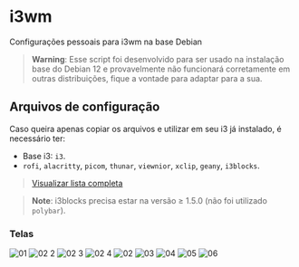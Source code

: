 # i3wm
Configurações pessoais para i3wm na base Debian

>**Warning**: Esse script foi desenvolvido para ser usado na instalação base do Debian 12 e provavelmente não funcionará corretamente em outras distribuições, fique a vontade para adaptar para a sua.

## Arquivos de configuração
Caso queira apenas copiar os arquivos e utilizar em seu i3 já instalado, é necessário ter:
* Base i3: `i3`.
* `rofi`, `alacritty`, `picom`, `thunar`, `viewnior`, `xclip`, `geany`, `i3blocks`.

> [Visualizar lista completa](https://github.com/thespation/i3wm/blob/bf72cc37b5a76d4a66c95ae4c930b8cb2301a9c7/instalar.sh#L36)

>**Note**: i3blocks precisa estar na versão ≥ 1.5.0 (não foi utilizado `polybar`).


### Telas

![01](https://github.com/thespation/i3wm/assets/84329097/5043825d-d967-42e4-a460-75e410a95a45)
![02 2](https://github.com/thespation/i3wm/assets/84329097/3d9b3e82-9461-418a-b225-e506aee668a9)
![02 3](https://github.com/thespation/i3wm/assets/84329097/c9a94ffb-ff52-40e2-a927-dfdf50fc7ffd)
![02 4](https://github.com/thespation/i3wm/assets/84329097/e991119b-50f6-4c6e-9991-99867a58a717)
![02](https://github.com/thespation/i3wm/assets/84329097/4d42a836-2b6c-4da6-b082-d1c90a0d36fa)
![03](https://github.com/thespation/i3wm/assets/84329097/3667730d-37fb-46f7-9259-48a50ecbad0d)
![04](https://github.com/thespation/i3wm/assets/84329097/0d83cc15-0535-45ac-b7d8-e290f1273804)
![05](https://github.com/thespation/i3wm/assets/84329097/ed1e387d-fd9b-4fe3-9dac-7125fb4d1a43)
![06](https://github.com/thespation/i3wm/assets/84329097/f474642e-2608-4605-8c97-831176d3ce1f)

